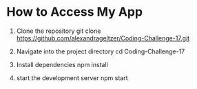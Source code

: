 # How to Access My App


1. Clone the repository
git clone https://github.com/alexandrageltzer/Coding-Challenge-17.git

2.  Navigate into the project directory
cd Coding-Challenge-17

3.  Install dependencies
npm install

4. start the development server
npm start
